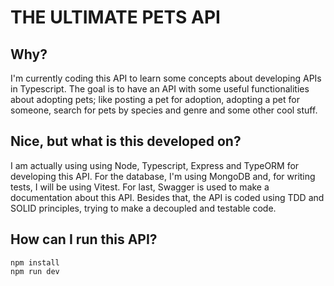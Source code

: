 # THE ULTIMATE PETS API

## Why?

I'm currently coding this API to learn some concepts about developing APIs in Typescript. The goal is to have an API with some useful functionalities about adopting pets; like posting a pet for adoption, adopting a pet for someone, search for pets by species and genre and some other cool stuff.

## Nice, but what is this developed on?

I am actually using using Node, Typescript, Express and TypeORM for developing this API. For the database, I'm using MongoDB and, for writing tests, I will be using Vitest. For last, Swagger is used to make a documentation about this API.
Besides that, the API is coded using TDD and SOLID principles, trying to make a decoupled and testable code.

## How can I run this API?

```
npm install
npm run dev
```
